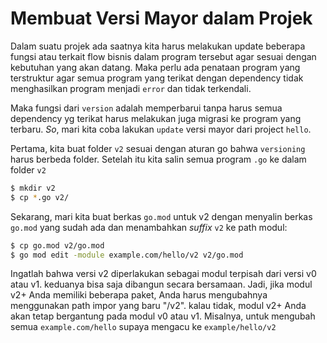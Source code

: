 # Membuat Versi Mayor dalam Projek

Dalam suatu projek ada saatnya kita harus melakukan update beberapa fungsi atau terkait flow bisnis dalam program tersebut agar sesuai dengan kebutuhan yang akan datang. Maka perlu ada penataan program yang terstruktur agar semua program yang terikat dengan dependency tidak menghasilkan program menjadi `error` dan tidak terkendali. 

Maka fungsi dari `version` adalah memperbarui tanpa harus semua dependency yg terikat harus melakukan juga migrasi ke program yang terbaru. *So*, mari kita coba lakukan `update` versi mayor dari project `hello`.

Pertama, kita buat folder `v2` sesuai dengan aturan go bahwa `versioning` harus berbeda folder. Setelah itu kita salin semua program `.go` ke dalam folder `v2`
```bash
$ mkdir v2
$ cp *.go v2/
```

Sekarang, mari kita buat berkas `go.mod` untuk v2 dengan menyalin berkas `go.mod` yang sudah ada dan menambahkan *suffix* `v2` ke path modul:
```bash
$ cp go.mod v2/go.mod
$ go mod edit -module example.com/hello/v2 v2/go.mod
```

Ingatlah bahwa versi v2 diperlakukan sebagai modul terpisah dari versi v0 atau v1. keduanya bisa saja dibangun secara bersamaan. Jadi, jika modul v2+ Anda memiliki beberapa paket, Anda harus mengubahnya menggunakan path impor yang baru "/v2". kalau tidak, modul v2+ Anda akan tetap bergantung pada modul v0 atau v1. Misalnya, untuk mengubah semua `example.com/hello` supaya mengacu ke `example/hello/v2`